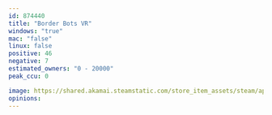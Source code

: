 ```yaml
---
id: 874440
title: "Border Bots VR"
windows: "true"
mac: "false"
linux: false
positive: 46
negative: 7
estimated_owners: "0 - 20000"
peak_ccu: 0

image: https://shared.akamai.steamstatic.com/store_item_assets/steam/apps/874440/header.jpg?t=1726588286
opinions:
---
```

